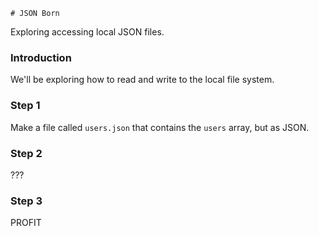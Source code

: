     # JSON Born

Exploring accessing local JSON files.


### Introduction

We'll be exploring how to read and write to the local file system.


### Step 1

Make a file called `users.json` that contains the `users` array, but as JSON.


### Step 2

???


### Step 3

PROFIT